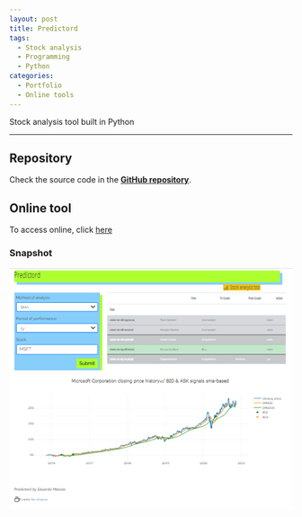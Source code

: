 ```yaml
---
layout: post
title: Predictord
tags:
  - Stock analysis
  - Programming
  - Python
categories:
  - Portfolio
  - Online tools
---
```


Stock analysis tool built in Python

---

## Repository
Check the source code in the [**GitHub repository**](https://github.com/eduardomessias/predictord).

## Online tool
To access online, click [here](https://predictord.azurewebsites.net/)

### Snapshot
![](https://raw.githubusercontent.com/eduardomessias/predictord/main/snapshots/snapshot.png)
